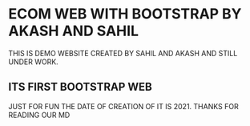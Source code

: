 
# ECOM WEB WITH BOOTSTRAP BY AKASH AND SAHIL

THIS IS DEMO WEBSITE CREATED BY SAHIL AND AKASH AND STILL UNDER WORK.






## ITS FIRST BOOTSTRAP WEB 
JUST FOR FUN 
THE DATE OF CREATION OF IT IS 2021.
THANKS FOR READING OUR MD
